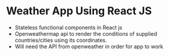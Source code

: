 # Weather App Using React JS

- Stateless functional components in React js
- Openweathermap api to render the conditions of supplied countries/cities using its coordinates.
- Will need the API from openweather in order for app to work
